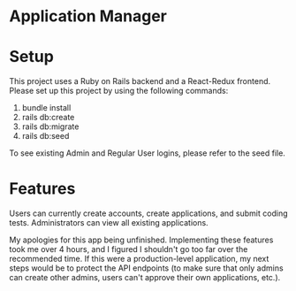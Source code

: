 # Application Manager 

# Setup 
This project uses a Ruby on Rails backend and a React-Redux frontend. Please set up this project by using the following commands: 
1. bundle install 
2. rails db:create 
3. rails db:migrate 
4. rails db:seed 

To see existing Admin and Regular User logins, please refer to the seed file. 

# Features
Users can currently create accounts, create applications, and submit coding tests. Administrators can view all existing applications. 

My apologies for this app being unfinished. Implementing these features took me over 4 hours, and I figured I shouldn't go too far over the recommended time. If this were a production-level application, my next steps would be to protect the API endpoints (to make sure that only admins can create other admins, users can't approve their own applications, etc.). 